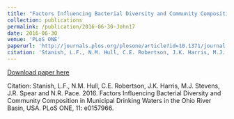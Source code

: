 ```yaml
---
title: "Factors Influencing Bacterial Diversity and Community Composition in Municipal Drinking Waters in the Ohio River Basin, USA"
collection: publications
permalink: /publication/2016-06-30-John17
date: 2016-06-30
venue: 'PLoS ONE'
paperurl: 'http://journals.plos.org/plosone/article?id=10.1371/journal.pone.0157966'
citation: 'Stanish, L.F., N.M. Hull, C.E. Robertson, J.K. Harris, M.J. Stevens, J.R. Spear and N.R. Pace.  2016.  Factors Influencing Bacterial Diversity and Community Composition in Municipal Drinking Waters in the Ohio River Basin, USA.  PLoS ONE, 11: e0157966.'
---
```


<a href='http://journals.plos.org/plosone/article?id=10.1371/journal.pone.0157966'>Download paper here</a>

Citation: Stanish, L.F., N.M. Hull, C.E. Robertson, J.K. Harris, M.J. Stevens, J.R. Spear and N.R. Pace.  2016.  Factors Influencing Bacterial Diversity and Community Composition in Municipal Drinking Waters in the Ohio River Basin, USA.  PLoS ONE, 11: e0157966.
